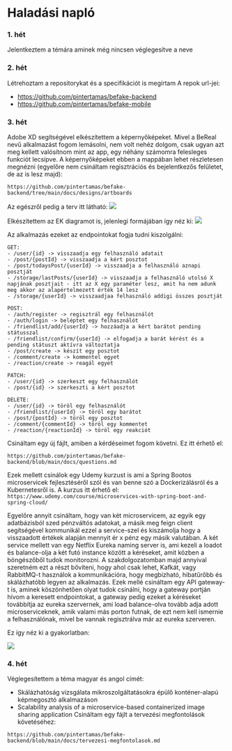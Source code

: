 # Haladási napló

### 1. hét
Jelentkeztem a témára aminek még nincsen véglegesítve a neve

### 2. hét
Létrehoztam a repositorykat és a specifikációt is megírtam
A repok url-jei:
- https://github.com/pintertamas/befake-backend
- https://github.com/pintertamas/befake-mobile

### 3. hét
Adobe XD segítségével elkészítettem a képernyőképeket. Mivel a BeReal nevű alkalmazást fogom lemásolni, nem volt nehéz dolgom, csak ugyan azt meg kellett valósítnom mint az app, egy néhány számomra felesleges funkciót lecsípve.
A képernyőképeket ebben a mappában lehet részletesen megnézni (egyelőre nem csináltam regisztrációs és bejelentkezős felületet, de az is lesz majd):

```https://github.com/pintertamas/befake-backend/tree/main/docs/designs/artboards```

Az egészről pedig a terv itt látható:
![](https://github.com/pintertamas/befake-backend/blob/main/docs/designs/Screenshot%202022-09-18%20at%200.44.35.png)

Elkészítettem az EK diagramot is, jelenlegi formájában így néz ki:
![](https://github.com/pintertamas/befake-backend/blob/main/docs/ER%20diagrams/BeFake%20ER%20diagram_2.png)

Az alkalmazás ezeket az endpointokat fogja tudni kiszolgálni:

```
GET:
- /user/{id} -> visszaadja egy felhasználó adatait
- /post/{postId} -> visszaadja a kért posztot
- /post/todaysPost/{userId} -> visszaadja a felhasználó aznapi posztját
- /storage/lastPosts/{userId} -> visszaadja a felhasználó utolsó X napjának posztjait - itt az X egy paraméter lesz, amit ha nem adunk meg akkor az alapértelmezett érték 14 lesz
- /storage/{userId} -> visszaadjaa felhasználó addigi összes posztját

POST:
- /auth/register -> regisztrál egy felhasználót
- /auth/login -> beléptet egy felhasználót
- /friendlist/add/{userId} -> hozzáadja a kért barátot pending státusszal
- /friendlist/confirm/{userId} -> elfogadja a barát kérést és a pending státuszt aktívra változtatja
- /post/create -> készít egy posztot
- /comment/create -> kommentel egyet
- /reaction/create -> reagál egyet

PATCH:
- /user/{id} -> szerkeszt egy felhasználót
- /post/{id} -> szerkeszti a kért posztot

DELETE:
- /user/{id} -> töröl egy felhasználót
- /friendlist/{userId} -> töröl egy barátot
- /post/{postId} -> töröl egy posztot
- /comment/{commentId} -> töröl egy kommentet
- /reaction/{reactionId} -> töröl egy reakciót
```

Csináltam egy új fájlt, amiben a kérdéseimet fogom követni. Ez itt érhető el:

```https://github.com/pintertamas/befake-backend/blob/main/docs/questions.md```

Ezek mellett csinálok egy Udemy kurzust is ami a Spring Bootos microservicek fejlesztéséről szól és van benne szó a Dockerizálásról és a Kubernetesről is.
A kurzus itt érhető el: ```https://www.udemy.com/course/microservices-with-spring-boot-and-spring-cloud/```

Egyelőre annyit csináltam, hogy van két microservicem, az egyik egy adatbázisból szed pénzváltós adatokat, a másik meg feign client segítségével kommunikál ezzel a service-szel és kiszámolja hogy a visszaadott értékek alapján mennyit ér x pénz egy másik valutában.
A két service mellett van egy Netflix Eureka naming server is, ami kezeli a loadot és balance-olja a két futó instance között a kéréseket, amit közben a böngészőből tudok monitorozni. A szakdolgozatomban majd annyival szeretném ezt a részt bővíteni, hogy ahol csak lehet, Kafkát, vagy RabbitMQ-t használok a kommunikációra, hogy megbízható, hibatűrőbb és skálázhatóbb legyen az alkalmazás.
Ezek mellé csináltam egy API gateway-t is, aminek köszönhetően olyat tudok csinálni, hogy a gateway portján hívom a keresett endpointokat, a gateway pedig ezeket a kéréseket továbbítja az eureka szervernek, ami load balance-olva tovább adja adott microserviceknek, amik valami más porton futnak, de ezt nem kell ismernie a felhasználónak, mivel be vannak regisztrálva már az eureka szerveren.

Ez így néz ki a gyakorlatban:

![](https://i0.wp.com/kishoretechblog.com/wp-content/uploads/2020/04/API-Gateway.png?w=791&ssl=1)

### 4. hét
Véglegesítettem a téma magyar és angol címét:
- Skálázhatóság vizsgálata mikroszolgáltatásokra épülő konténer-alapú képmegosztó alkalmazáson
- Scalability analysis of a microservice-based containerized image sharing application
Csináltam egy fájlt a tervezési megfontolások követéséhez:

```https://github.com/pintertamas/befake-backend/blob/main/docs/tervezesi-megfontolasok.md```

